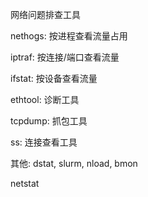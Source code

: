 网络问题排查工具

nethogs: 按进程查看流量占用

iptraf: 按连接/端口查看流量

ifstat: 按设备查看流量

ethtool: 诊断工具

tcpdump: 抓包工具

ss: 连接查看工具

其他: dstat, slurm, nload, bmon

netstat
